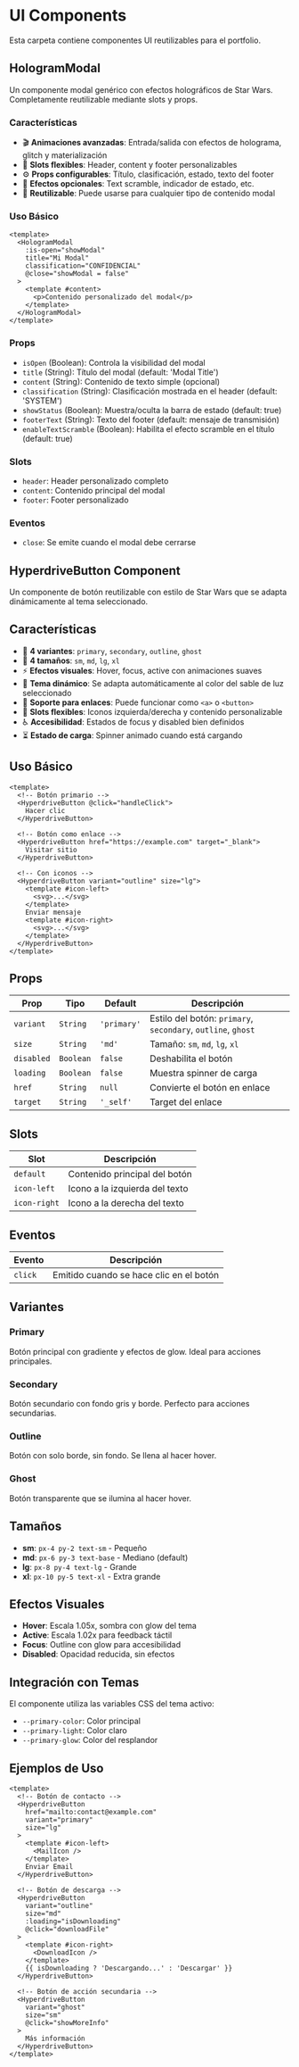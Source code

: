 # UI Components

Esta carpeta contiene componentes UI reutilizables para el portfolio.

## HologramModal

Un componente modal genérico con efectos holográficos de Star Wars. Completamente reutilizable mediante slots y props.

### Características

- 🎬 **Animaciones avanzadas**: Entrada/salida con efectos de holograma, glitch y materialización
- 🎨 **Slots flexibles**: Header, content y footer personalizables
- ⚙️ **Props configurables**: Título, clasificación, estado, texto del footer
- 🔧 **Efectos opcionales**: Text scramble, indicador de estado, etc.
- 🎯 **Reutilizable**: Puede usarse para cualquier tipo de contenido modal

### Uso Básico

```vue
<template>
  <HologramModal
    :is-open="showModal"
    title="Mi Modal"
    classification="CONFIDENCIAL"
    @close="showModal = false"
  >
    <template #content>
      <p>Contenido personalizado del modal</p>
    </template>
  </HologramModal>
</template>
```

### Props

- `isOpen` (Boolean): Controla la visibilidad del modal
- `title` (String): Título del modal (default: 'Modal Title')
- `content` (String): Contenido de texto simple (opcional)
- `classification` (String): Clasificación mostrada en el header (default: 'SYSTEM')
- `showStatus` (Boolean): Muestra/oculta la barra de estado (default: true)
- `footerText` (String): Texto del footer (default: mensaje de transmisión)
- `enableTextScramble` (Boolean): Habilita el efecto scramble en el título (default: true)

### Slots

- `header`: Header personalizado completo
- `content`: Contenido principal del modal
- `footer`: Footer personalizado

### Eventos

- `close`: Se emite cuando el modal debe cerrarse

## HyperdriveButton Component

Un componente de botón reutilizable con estilo de Star Wars que se adapta dinámicamente al tema seleccionado.

## Características

- 🎨 **4 variantes**: `primary`, `secondary`, `outline`, `ghost`
- 📏 **4 tamaños**: `sm`, `md`, `lg`, `xl`
- ⚡ **Efectos visuales**: Hover, focus, active con animaciones suaves
- 🌈 **Tema dinámico**: Se adapta automáticamente al color del sable de luz seleccionado
- 🔗 **Soporte para enlaces**: Puede funcionar como `<a>` o `<button>`
- 🎯 **Slots flexibles**: Iconos izquierda/derecha y contenido personalizable
- ♿ **Accesibilidad**: Estados de focus y disabled bien definidos
- ⏳ **Estado de carga**: Spinner animado cuando está cargando

## Uso Básico

```vue
<template>
  <!-- Botón primario -->
  <HyperdriveButton @click="handleClick">
    Hacer clic
  </HyperdriveButton>

  <!-- Botón como enlace -->
  <HyperdriveButton href="https://example.com" target="_blank">
    Visitar sitio
  </HyperdriveButton>

  <!-- Con iconos -->
  <HyperdriveButton variant="outline" size="lg">
    <template #icon-left>
      <svg>...</svg>
    </template>
    Enviar mensaje
    <template #icon-right>
      <svg>...</svg>
    </template>
  </HyperdriveButton>
</template>
```

## Props

| Prop | Tipo | Default | Descripción |
|------|------|---------|-------------|
| `variant` | `String` | `'primary'` | Estilo del botón: `primary`, `secondary`, `outline`, `ghost` |
| `size` | `String` | `'md'` | Tamaño: `sm`, `md`, `lg`, `xl` |
| `disabled` | `Boolean` | `false` | Deshabilita el botón |
| `loading` | `Boolean` | `false` | Muestra spinner de carga |
| `href` | `String` | `null` | Convierte el botón en enlace |
| `target` | `String` | `'_self'` | Target del enlace |

## Slots

| Slot | Descripción |
|------|-------------|
| `default` | Contenido principal del botón |
| `icon-left` | Icono a la izquierda del texto |
| `icon-right` | Icono a la derecha del texto |

## Eventos

| Evento | Descripción |
|--------|-------------|
| `click` | Emitido cuando se hace clic en el botón |

## Variantes

### Primary
Botón principal con gradiente y efectos de glow. Ideal para acciones principales.

### Secondary
Botón secundario con fondo gris y borde. Perfecto para acciones secundarias.

### Outline
Botón con solo borde, sin fondo. Se llena al hacer hover.

### Ghost
Botón transparente que se ilumina al hacer hover.

## Tamaños

- **sm**: `px-4 py-2 text-sm` - Pequeño
- **md**: `px-6 py-3 text-base` - Mediano (default)
- **lg**: `px-8 py-4 text-lg` - Grande
- **xl**: `px-10 py-5 text-xl` - Extra grande

## Efectos Visuales

- **Hover**: Escala 1.05x, sombra con glow del tema
- **Active**: Escala 1.02x para feedback táctil
- **Focus**: Outline con glow para accesibilidad
- **Disabled**: Opacidad reducida, sin efectos

## Integración con Temas

El componente utiliza las variables CSS del tema activo:
- `--primary-color`: Color principal
- `--primary-light`: Color claro
- `--primary-glow`: Color del resplandor

## Ejemplos de Uso

```vue
<template>
  <!-- Botón de contacto -->
  <HyperdriveButton
    href="mailto:contact@example.com"
    variant="primary"
    size="lg"
  >
    <template #icon-left>
      <MailIcon />
    </template>
    Enviar Email
  </HyperdriveButton>

  <!-- Botón de descarga -->
  <HyperdriveButton
    variant="outline"
    size="md"
    :loading="isDownloading"
    @click="downloadFile"
  >
    <template #icon-right>
      <DownloadIcon />
    </template>
    {{ isDownloading ? 'Descargando...' : 'Descargar' }}
  </HyperdriveButton>

  <!-- Botón de acción secundaria -->
  <HyperdriveButton
    variant="ghost"
    size="sm"
    @click="showMoreInfo"
  >
    Más información
  </HyperdriveButton>
</template>
```
